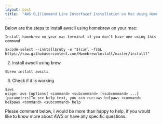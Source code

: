 ```yaml
---
layout: post
title:  "AWS CLI(Command Line Interface) Installation on Mac Using Homebrew"
---
```


Below are the steps to install awscli using homebrew on your mac:

    Install homebrew on your mac terminal if you don’t have one using this command
`
$xcode-select --install$ruby -e "$(curl -fsSL https://raw.githubusercontent.com/Homebrew/install/master/install)"
`

2. Install awscli using brew

```
$brew install awscli
```

3. Check if it is working
```
$aws
usage: aws [options] <command> <subcommand> [<subcommand> ...] [parameters]To see help text, you can run:aws helpaws <command> helpaws <command> <subcommand> help
```
Please comment below, I would be more than happy to help, if you would like to know more about AWS or have any specific questions.



